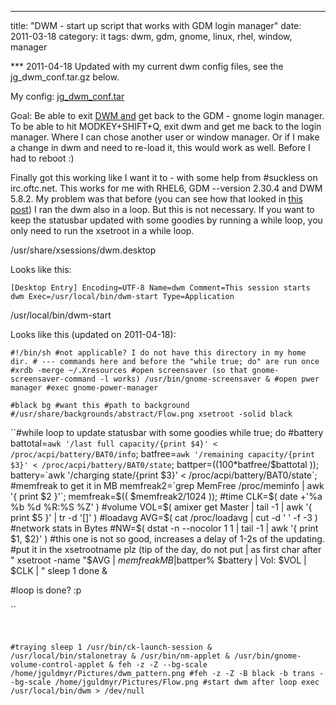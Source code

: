---
title: "DWM - start up script that works with GDM login manager"
date: 2011-03-18
category: it
tags: dwm, gdm, gnome, linux, rhel, window, manager

\*\*\* 2011-04-18 Updated with my current dwm config files, see the jg\_dwm\_conf.tar.gz below.

My config: [jg\_dwm\_conf.tar](http://www.guldmyr.com/blog/wp-content/uploads/jg_dwm_conf.tar.gz)

[](http://www.guldmyr.com/blog/wp-content/uploads/backup.tar.gz)Goal: Be able to exit [DWM and](http://dwm.suckless.org "dwm at suckless.org") get back to the GDM - gnome login manager. To be able to hit MODKEY+SHIFT+Q, exit dwm and get me back to the login manager. Where I can chose another user or window manager. Or if I make a change in dwm and need to re-load it, this would work as well. Before I had to reboot :)

Finally got this working like I want it to - with some help from #suckless on irc.oftc.net. This works for me with RHEL6, GDM --version 2.30.4 and DWM 5.8.2. My problem was that before (you can see how that looked in [this post](http://www.guldmyr.com/blog/dwm-editing-the-bar-to-show-time/ "dwm not so good")) I ran the dwm also in a loop. But this is not necessary. If you want to keep the statusbar updated with some goodies by running a while loop, you only need to run the xsetroot in a while loop.

/usr/share/xsessions/dwm.desktop

Looks like this:

`[Desktop Entry] Encoding=UTF-8 Name=dwm Comment=This session starts dwm Exec=/usr/local/bin/dwm-start Type=Application`

/usr/local/bin/dwm-start

Looks like this (updated on 2011-04-18):

 `#!/bin/sh #not applicable? I do not have this directory in my home dir. # --- commands here and before the "while true; do" are run once #xrdb -merge ~/.Xresources #open screensaver (so that gnome-screensaver-command -l works) /usr/bin/gnome-screensaver & #open pwer manager #exec gnome-power-manager`

`#black bg #want this #path to background #/usr/share/backgrounds/abstract/Flow.png xsetroot -solid black`

``#while loop to update statusbar with some goodies while true; do #battery battotal=`awk '/last full capacity/{print $4}' < /proc/acpi/battery/BAT0/info`; batfree=`awk '/remaining capacity/{print $3}' < /proc/acpi/battery/BAT0/state`; battper=$(( 100*$batfree/$battotal )); battery=`awk '/charging state/{print $3}' < /proc/acpi/battery/BAT0/state`; #memfreak to get it in MB memfreak2=`grep MemFree /proc/meminfo | awk '{ print $2 }'`; memfreak=$(( $memfreak2/1024 )); #time CLK=$( date +'%a %b %d %R:%S %Z' ) #volume VOL=$( amixer get Master | tail -1 | awk '{ print $5 }' | tr -d '[]' ) #loadavg AVG=$( cat /proc/loadavg | cut -d ' ' -f -3 ) #network stats in Bytes #NW=$( dstat -n --nocolor 1 1 | tail -1 | awk '{ print $1, $2}' ) #this one is not so good, increases a delay of 1-2s of the updating. #put it in the xsetrootname plz (tip of the day, do not put | as first char after " xsetroot -name "$AVG | $memfreak MB | $battper% $battery | Vol: $VOL | $CLK | " sleep 1 done &

#loop is done? :p

``

 

`#traying sleep 1 /usr/bin/ck-launch-session & /usr/local/bin/stalonetray & /usr/bin/nm-applet & /usr/bin/gnome-volume-control-applet & feh -z -Z --bg-scale /home/jguldmyr/Pictures/dwm_pattern.png #feh -z -Z -B black -b trans --bg-scale /home/jguldmyr/Pictures/Flow.png #start dwm after loop exec /usr/local/bin/dwm > /dev/null`
